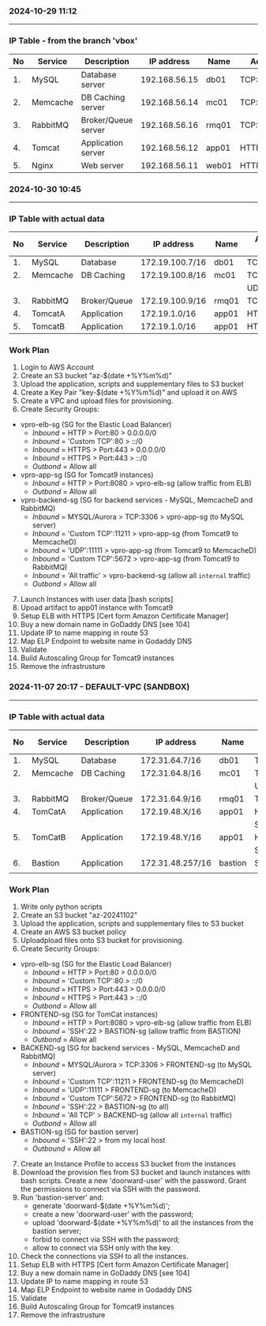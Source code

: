 ### 2024-10-29  11:12
---------------------

### IP Table - from the branch 'vbox'
| No | Service  | Description         | IP address    | Name  | Access Ports  |
|----|----------|---------------------|---------------|-------|---------------|
| 1. | MySQL    | Database server     | 192.168.56.15 | db01  |  TCP:3306     |
| 2. | Memcache | DB Caching server   | 192.168.56.14 | mc01  |TCP:11211/11111|
| 3. | RabbitMQ | Broker/Queue server | 192.168.56.16 | rmq01 | TCP:5672      |
| 4. | Tomcat   | Application server  | 192.168.56.12 | app01 | HTTP:8080     |
| 5. | Nginx    | Web server          | 192.168.56.11 | web01 | HTTP:80       |



### 2024-10-30  10:45
---------------------
### IP Table with actual data
| No | Service  | Description  | IP address       | Name  | Access Ports |
|----|----------|--------------|------------------|-------|--------------|
| 1. | MySQL    | Database     | 172.19.100.7/16  | db01  |  TCP:3306    |
| 2. | Memcache | DB Caching   | 172.19.100.8/16  | mc01  |  TCP:11211   |
|    |          |              |                  |       |  UDP:11111   |
| 3. | RabbitMQ | Broker/Queue | 172.19.100.9/16  | rmq01 |  TCP:5672    |
| 4. | TomcatA  | Application  | 172.19.1.0/16    | app01 |  HTTP:8080   |
| 5. | TomcatB  | Application  | 172.19.1.0/16    | app01 |  HTTP:8080   |

### Work Plan
1. Login to AWS Account
2. Create an S3 bucket "az-$(date +%Y%m%d)"
3. Upload the application, scripts and supplementary files to S3 bucket
4. Create a Key Pair "key-$(date +%Y%m%d)" and upload it on AWS
5. Create a VPC and upload files for provisioning.
6. Create Security Groups:
- vpro-elb-sg (SG for the Elastic Load Balancer)
    + *Inbound* = HTTP > Port:80 > 0.0.0.0/0
    + *Inbound* = 'Custom TCP':80 > ::/0
    + *Inbound* = HTTPS > Port:443 > 0.0.0.0/0
    + *Inbound* = HTTPS > Port:443 > ::/0
    + *Outbond* = Allow all
- vpro-app-sg (SG for Tomcat9 instances)
    + *Inbound* = HTTP > Port:8080 > vpro-elb-sg (allow traffic from ELB)
    + *Outbond* = Allow all
- vpro-backend-sg (SG for backend services - MySQL, MemcacheD and RabbitMQ)
    + *Inbound* = MYSQL/Aurora > TCP:3306 > vpro-app-sg (to MySQL server)
    + *Inbound* = 'Custom TCP':11211 > vpro-app-sg (from Tomcat9 to MemcacheD)
    + *Inbound* = 'UDP':11111 > vpro-app-sg (from Tomcat9 to MemcacheD)
    + *Inbound* = 'Custom TCP':5672 > vpro-app-sg  (from Tomcat9 to RabbitMQ)
    + *Inbound* = 'All traffic' > vpro-backend-sg (allow all `internal` traffic)
    + *Outbond* = Allow all
7. Launch Instances with user data [bash scripts]
8. Upoad artifact to app01 instance with Tomcat9
9. Setup ELB with HTTPS [Cert form Amazon Certificate Manager]
10. Buy a new domain name in GoDaddy DNS [see 104]
11. Update IP to name mapping in route 53
12. Map ELP Endpoint to website name in Godaddy DNS
13. Validate
14. Build Autoscaling Group for Tomcat9 instances
15. Remove the infrastrusture


### 2024-11-07  20:17 - DEFAULT-VPC (SANDBOX)
---------------------
### IP Table with actual data
| No | Service  | Description  | IP address       | Name  | Access Ports |
|----|----------|--------------|------------------|-------|--------------|
| 1. | MySQL    | Database     | 172.31.64.7/16   | db01  |  TCP:3306    |
| 2. | Memcache | DB Caching   | 172.31.64.8/16   | mc01  |  TCP:11211   |
|    |          |              |                  |       |  UDP:11111   |
| 3. | RabbitMQ | Broker/Queue | 172.31.64.9/16   | rmq01 |  TCP:5672    |
| 4. | TomCatA  | Application  | 172.19.48.X/16   | app01 |  HTTP:8080   |
|    |          |              |                  |       |  SSH:22      |
| 5. | TomCatB  | Application  | 172.19.48.Y/16   | app01 |  HTTP:8080   |
|    |          |              |                  |       |  SSH:22      |
| 6. | Bastion  | Application  | 172.31.48.257/16 |bastion|  SSH:22      |
|    |          |              |                  |       |              |


### Work Plan
1. Write only python scripts
2. Create an S3 bucket "az-20241102"
3. Upload the application, scripts and supplementary files to S3 bucket
4. Create an AWS S3 bucket policy
5. Uploadpload files onto S3 bucket for provisioning.
6. Create Security Groups:
- vpro-elb-sg (SG for the Elastic Load Balancer)
    + *Inbound* = HTTP > Port:80 > 0.0.0.0/0
    + *Inbound* = 'Custom TCP':80 > ::/0
    + *Inbound* = HTTPS > Port:443 > 0.0.0.0/0
    + *Inbound* = HTTPS > Port:443 > ::/0
    + *Outbond* = Allow all
- FRONTEND-sg (SG for TomCat instances)
    + *Inbound* = HTTP > Port:8080 > vpro-elb-sg (allow traffic from ELB)
    + *Inbound* = 'SSH':22 > BASTION-sg (allow traffic from BASTION)
    + *Outbond* = Allow all
- BACKEND-sg (SG for backend services - MySQL, MemcacheD and RabbitMQ)
    + *Inbound* = MYSQL/Aurora > TCP:3306 > FRONTEND-sg (to MySQL server)
    + *Inbound* = 'Custom TCP':11211 > FRONTEND-sg (to MemcacheD)
    + *Inbound* = 'UDP':11111 > FRONTEND-sg (to MemcacheD)
    + *Inbound* = 'Custom TCP':5672 > FRONTEND-sg  (to RabbitMQ)
    + *Inbound* = 'SSH':22 > BASTION-sg  (to all)
    + *Inbound* = 'All TCP' > BACKEND-sg (allow all `internal` traffic)
    + *Outbond* = Allow all
- BASTION-sg (SG for bastion server)
    + *Inbound* = 'SSH':22 > from my local host
    + *Outbound* = Allow all
7. Create an Instance Profile to access S3 bucket from the instances
8. Download the provision fles from S3 bucket and launch instances with bash scripts. Create a new 'doorward-user' with the password. Grant the permissions to connect via SSH with the password.
9. Run 'bastion-server' and:
    - generate 'doorward-$(date +%Y%m%d)';
    - create a new 'doorward-user' with the password;
    - upload 'doorward-$(date +%Y%m%d)' to all the instances from the bastion server;
    - forbid to connect via SSH with the password;
    - allow to connect via SSH only with the key.
10. Check the connections via SSH to all the instances.
11. Setup ELB with HTTPS [Cert form Amazon Certificate Manager]
12. Buy a new domain name in GoDaddy DNS [see 104]
13. Update IP to name mapping in route 53
14. Map ELP Endpoint to website name in Godaddy DNS
15. Validate
16. Build Autoscaling Group for Tomcat9 instances
17. Remove the infrastrusture